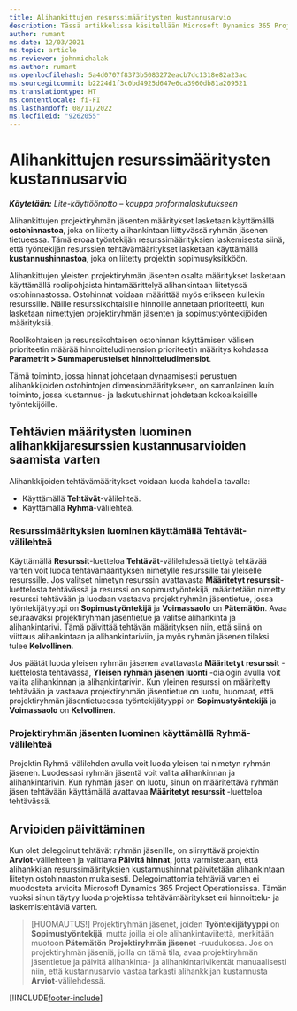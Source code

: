 ```yaml
---
title: Alihankittujen resurssimääritysten kustannusarvio
description: Tässä artikkelissa käsitellään Microsoft Dynamics 365 Project Operationsin tapaa laskea alihankittujen resurssimääritysten kustannusarvio.
author: rumant
ms.date: 12/03/2021
ms.topic: article
ms.reviewer: johnmichalak
ms.author: rumant
ms.openlocfilehash: 5a4d0707f8373b5083272eacb7dc1318e82a23ac
ms.sourcegitcommit: b2224d1f3c0bd4925d647e6ca3960db81a209521
ms.translationtype: HT
ms.contentlocale: fi-FI
ms.lasthandoff: 08/11/2022
ms.locfileid: "9262055"
---
```

# <a name="cost-estimation-of-subcontracted-resource-assignments"></a>Alihankittujen resurssimääritysten kustannusarvio

_**Käytetään:** Lite-käyttöönotto – kauppa proformalaskutukseen_

Alihankittujen projektiryhmän jäsenten määritykset lasketaan käyttämällä **ostohinnastoa**, joka on liitetty alihankintaan liittyvässä ryhmän jäsenen tietueessa. Tämä eroaa työntekijän resurssimäärityksien laskemisesta siinä, että työntekijän resurssien tehtävämääritykset lasketaan käyttämällä **kustannushinnastoa**, joka on liitetty projektin sopimusyksikköön. 

Alihankittujen yleisten projektiryhmän jäsenten osalta määritykset lasketaan käyttämällä roolipohjaista hintamäärittelyä alihankintaan liitetyssä ostohinnastossa. Ostohinnat voidaan määrittää myös erikseen kullekin resurssille. Näille resurssikohtaisille hinnoille annetaan prioriteetti, kun lasketaan nimettyjen projektiryhmän jäsenten ja sopimustyöntekijöiden määrityksiä. 

Roolikohtaisen ja resurssikohtaisen ostohinnan käyttämisen välisen prioriteetin määrää hinnoitteludimension prioriteetin määritys kohdassa **Parametrit > Summaperusteiset hinnoitteludimensiot**.

Tämä toiminto, jossa hinnat johdetaan dynaamisesti perustuen alihankkijoiden ostohintojen dimensiomääritykseen, on samanlainen kuin toiminto, jossa kustannus- ja laskutushinnat johdetaan kokoaikaisille työntekijöille. 

## <a name="creating-task-assignments-for-getting-cost-estimates-of-subcontractor-resources"></a>Tehtävien määritysten luominen alihankkijaresurssien kustannusarvioiden saamista varten

Alihankkijoiden tehtävämääritykset voidaan luoda kahdella tavalla: 
- Käyttämällä **Tehtävät**-välilehteä.
- Käyttämällä **Ryhmä**-välilehteä.

### <a name="creating-resources-assignments-using-the-tasks-tab"></a>Resurssimäärityksien luominen käyttämällä Tehtävät-välilehteä
Käyttämällä **Resurssit**-luetteloa **Tehtävät**-välilehdessä tiettyä tehtävää varten voit luoda tehtävämäärityksen nimetylle resurssille tai yleiselle resurssille. Jos valitset nimetyn resurssin avattavasta **Määritetyt resurssit**-luettelosta tehtävässä ja resurssi on sopimustyöntekijä, määritetään nimetty resurssi tehtävään ja luodaan vastaava projektiryhmän jäsentietue, jossa työntekijätyyppi on **Sopimustyöntekijä** ja **Voimassaolo** on **Pätemätön**. Avaa seuraavaksi projektiryhmän jäsentietue ja valitse alihankinta ja alihankintarivi. Tämä päivittää tehtävän määrityksen niin, että siinä on viittaus alihankintaan ja alihankintariviin, ja myös ryhmän jäsenen tilaksi tulee **Kelvollinen**.

Jos päätät luoda yleisen ryhmän jäsenen avattavasta **Määritetyt resurssit** -luettelosta tehtävässä, **Yleisen ryhmän jäsenen luonti** -dialogin avulla voit valita alihankinnan ja alihankintarivin. Kun yleinen resurssi on määritetty tehtävään ja vastaava projektiryhmän jäsentietue on luotu, huomaat, että projektiryhmän jäsentietueessa työntekijätyyppi on **Sopimustyöntekijä** ja **Voimassaolo** on **Kelvollinen**.

### <a name="creating-project-team-members-using-the-team-tab"></a>Projektiryhmän jäsenten luominen käyttämällä Ryhmä-välilehteä
Projektin Ryhmä-välilehden avulla voit luoda yleisen tai nimetyn ryhmän jäsenen. Luodessasi ryhmän jäsentä voit valita alihankinnan ja alihankintarivin. Kun ryhmän jäsen on luotu, sinun on määritettävä ryhmän jäsen tehtävään käyttämällä avattavaa **Määritetyt resurssit** -luetteloa tehtävässä. 

## <a name="updating-estimates"></a>Arvioiden päivittäminen
Kun olet delegoinut tehtävät ryhmän jäsenille, on siirryttävä projektin **Arviot**-välilehteen ja valittava **Päivitä hinnat**, jotta varmistetaan, että alihankkijan resurssimäärityksien kustannushinnat päivitetään alihankintaan liitetyn ostohinnaston mukaisesti. Delegoimattomia tehtäviä varten ei muodosteta arvioita Microsoft Dynamics 365 Project Operationsissa. Tämän vuoksi sinun täytyy luoda projektissa tehtävämääritykset eri hinnoittelu- ja laskemistehtäviä varten. 

> [HUOMAUTUS!] Projektiryhmän jäsenet, joiden **Työntekijätyyppi** on **Sopimustyöntekijä**, mutta joilla ei ole alihankintaviitettä, merkitään muotoon **Pätemätön** **Projektiryhmän jäsenet** -ruudukossa. Jos on projektiryhmän jäseniä, joilla on tämä tila, avaa projektiryhmän jäsentietue ja päivitä alihankinta- ja alihankintarivikentät manuaalisesti niin, että kustannusarvio vastaa tarkasti alihankkijan kustannusta **Arviot**-välilehdessä. 


[!INCLUDE[footer-include](../../includes/footer-banner.md)]
